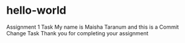 # hello-world
Assignment 1 Task
My name is Maisha Taranum and this is a Commit Change Task
Thank you for completing your assignment
